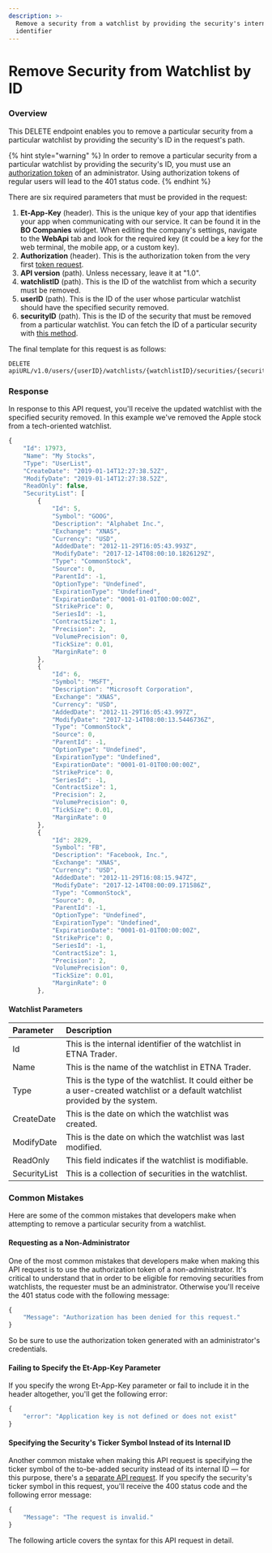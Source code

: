 ```yaml
---
description: >-
  Remove a security from a watchlist by providing the security's internal
  identifier
---
```


# Remove Security from Watchlist by ID

### Overview

This DELETE endpoint enables you to remove a particular security from a particular watchlist by providing the security's ID in the request's path. 

{% hint style="warning" %}
In order to remove a particular security from a particular watchlist by providing the security's ID, you must use an [authorization token]() of an administrator. Using authorization tokens of regular users will lead to the 401 status code.
{% endhint %}

There are six required parameters that must be provided in the request:

1. **Et-App-Key** \(header\). This is the unique key of your app that identifies your app when communicating with our service. It can be found it in the **BO Companies** widget. When editing the company's settings, navigate to the **WebApi** tab and look for the required key \(it could be a key for the web terminal, the mobile app, or a custom key\).
2. **Authorization** \(header\). This is the authorization token from the very first [token request]().
3. **API version** \(path\). Unless necessary, leave it at "1.0".
4. **watchlistID** \(path\). This is the ID of the watchlist from which a security must be removed.
5. **userID** \(path\). This is the ID of the user whose particular watchlist should have the specified security removed.
6. **securityID** \(path\). This is the ID of the security that must be removed from a particular watchlist. You can fetch the ID of a particular security with [this method](../../securities/get-securitys-info-by-its-ticket-symbol/).

The final template for this request is as follows:

```text
DELETE apiURL/v1.0/users/{userID}/watchlists/{watchlistID}/securities/{securityID}
```

### Response

In response to this API request, you'll receive the updated watchlist with the specified security removed. In this example we've removed the Apple stock from a tech-oriented watchlist.

```javascript
{
    "Id": 17973,
    "Name": "My Stocks",
    "Type": "UserList",
    "CreateDate": "2019-01-14T12:27:38.52Z",
    "ModifyDate": "2019-01-14T12:27:38.52Z",
    "ReadOnly": false,
    "SecurityList": [
        {
            "Id": 5,
            "Symbol": "GOOG",
            "Description": "Alphabet Inc.",
            "Exchange": "XNAS",
            "Currency": "USD",
            "AddedDate": "2012-11-29T16:05:43.993Z",
            "ModifyDate": "2017-12-14T08:00:10.1826129Z",
            "Type": "CommonStock",
            "Source": 0,
            "ParentId": -1,
            "OptionType": "Undefined",
            "ExpirationType": "Undefined",
            "ExpirationDate": "0001-01-01T00:00:00Z",
            "StrikePrice": 0,
            "SeriesId": -1,
            "ContractSize": 1,
            "Precision": 2,
            "VolumePrecision": 0,
            "TickSize": 0.01,
            "MarginRate": 0
        },
        {
            "Id": 6,
            "Symbol": "MSFT",
            "Description": "Microsoft Corporation",
            "Exchange": "XNAS",
            "Currency": "USD",
            "AddedDate": "2012-11-29T16:05:43.997Z",
            "ModifyDate": "2017-12-14T08:00:13.5446736Z",
            "Type": "CommonStock",
            "Source": 0,
            "ParentId": -1,
            "OptionType": "Undefined",
            "ExpirationType": "Undefined",
            "ExpirationDate": "0001-01-01T00:00:00Z",
            "StrikePrice": 0,
            "SeriesId": -1,
            "ContractSize": 1,
            "Precision": 2,
            "VolumePrecision": 0,
            "TickSize": 0.01,
            "MarginRate": 0
        },
        {
            "Id": 2829,
            "Symbol": "FB",
            "Description": "Facebook, Inc.",
            "Exchange": "XNAS",
            "Currency": "USD",
            "AddedDate": "2012-11-29T16:08:15.947Z",
            "ModifyDate": "2017-12-14T08:00:09.171586Z",
            "Type": "CommonStock",
            "Source": 0,
            "ParentId": -1,
            "OptionType": "Undefined",
            "ExpirationType": "Undefined",
            "ExpirationDate": "0001-01-01T00:00:00Z",
            "StrikePrice": 0,
            "SeriesId": -1,
            "ContractSize": 1,
            "Precision": 2,
            "VolumePrecision": 0,
            "TickSize": 0.01,
            "MarginRate": 0
        },
```

#### Watchlist Parameters

| Parameter | Description |
| :--- | :--- |
| Id | This is the internal identifier of the watchlist in ETNA Trader. |
| Name | This is the name of the watchlist in ETNA Trader. |
| Type | This is the type of the watchlist. It could either be a user-created watchlist or a default watchlist provided by the system. |
| CreateDate | This is the date on which the watchlist was created. |
| ModifyDate | This is the date on which the watchlist was last modified. |
| ReadOnly | This field indicates if the watchlist is modifiable. |
| SecurityList | This is a collection of securities in the watchlist. |

### Common Mistakes

Here are some of the common mistakes that developers make when attempting to remove a particular security from a watchlist.

#### Requesting as a Non-Administrator

One of the most common mistakes that developers make when making this API request is to use the authorization token of a non-administrator. It's critical to understand that in order to be eligible for removing securities from watchlists, the requester must be an administrator. Otherwise you'll receive the 401 status code with the following message:

```javascript
{
    "Message": "Authorization has been denied for this request."
}
```

So be sure to use the authorization token generated with an administrator's credentials.

#### Failing to Specify the Et-App-Key Parameter

If you specify the wrong Et-App-Key parameter or fail to include it in the header altogether, you'll get the following error:

```javascript
{
    "error": "Application key is not defined or does not exist"
}
```

#### Specifying  the Security's Ticker Symbol Instead of its Internal ID

Another common mistake when making this API request is specifying the ticker symbol of the to-be-added security instead of its internal ID — for this purpose, there's a [separate API request](../remove-security-from-watchlist-by-ticker/). If you specify the security's ticker symbol in this request, you'll receive the 400 status code and the following error message:

```javascript
{
    "Message": "The request is invalid."
}
```

The following article covers the syntax for this API request in detail.


